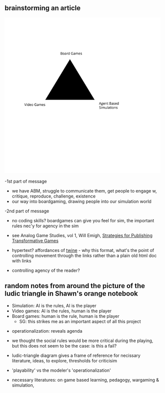 ## brainstorming an article ##

![ludic-triangle](ludic-triangle.png)

-1st part of message
  - we have ABM, struggle to communicate them, get people to engage w, critique, reproduce, challenge, existence
  - our way into boardgaming, drawing people into our simulation world

-2nd part of message
  - no coding skills? boardgames can give you feel for sim, the important rules nec'y for agency in the sim
  - see Analog Game Studies, vol 1, Will Emigh, [Strategies for Publishing Transformative Games](http://press.etc.cmu.edu/files/Analog-Game-Studies_Trammell-Torner-Waldron-etal-web.pdf)


- hypertext? affordances of [twine](http://twinery.org) - why this format, what's the point of controlling movement through the links rather than a plain old html doc with links
- controlling agency of the reader?

## random notes from around the picture of the ludic triangle in Shawn's orange notebook
+ Simulation: AI is the rules, AI is the player
+ Video games: AI is the rules, human is the player
+ Board games: human is the rule, human is the player
  - SG: this strikes me as an important aspect of all this project


- operationalization: reveals agenda
- we thought the social rules would be more critical during the playing, but this does not seem to be the case: is this a fail?
- ludic-triangle diagram gives a frame of reference for necissary literature, ideas, to explore, thresholds for criticisim
- 'playability' vs the modeler's 'operationalization'

- necessary literatures: on game based learning, pedagogy, wargaming & simulation,
